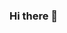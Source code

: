### Hi there 👋

<!--
#Hey

My name is Fabyola Campos, I'm from Brazil and I'm currently taking a programming course. I am always open to new challenges and ready for change. "The more I know, the more I am",🥰


- 🔭 I’m currently working on ...
- 🌱 I’m currently learning ...
- 👯 I’m looking to collaborate on ...
- 🤔 I’m looking for help with ...
- 💬 Ask me about ...
- 📫 How to reach me: ...
- 😄 Pronouns: ...
- ⚡ Fun fact: ...
-->
